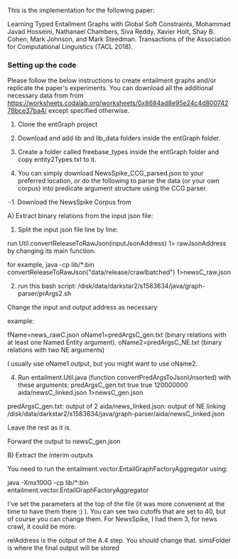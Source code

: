 This is the implementation for the following paper:

Learning Typed Entailment Graphs with Global Soft Constraints, Mohammad Javad Hosseini, Nathanael Chambers, Siva Reddy, Xavier Holt, Shay B. Cohen, Mark Johnson, and Mark Steedman. Transactions of the Association for Computational Linguistics (TACL 2018).

### Setting up the code

Please follow the below instructions to create entailment graphs and/or replicate the paper's experiments. You can download all the additional necessary data from from https://worksheets.codalab.org/worksheets/0x8684ad8e95e24c4d80074278bce37ba4/ except specified otherwise.

1. Clone the entGraph project

2. Download and add lib and lib_data folders inside the entGraph folder.

3. Create a folder called freebase_types inside the entGraph folder and copy entity2Types.txt to it.

4. You can simply download NewsSpike_CCG_parsed.json to your preferred location, or do the following to parse the data (or your own corpus) into predicate argument structure using the CCG parser.

⋅⋅1. Download the NewsSpike Corpus from 

A) Extract binary relations from the input json file:

1) Split the input json file line by line:

run Util.convertReleaseToRawJson(inputJsonAddress) 1> rawJsonAddress by changing its main function.

for example, java -cp lib/*:bin convertReleaseToRawJson("data/release/crawlbatched") 1>newsC_raw.json

2) run this bash script: /disk/data/darkstar2/s1583634/java/graph-parser/prArgs2.sh

Change the input and output address as necessary

example:

fName=news_rawC.json
oName1=predArgsC_gen.txt (binary relations with at least one Named Entity argument).
oName2=predArgsC_NE.txt (binary relations with two NE arguments)

I usually use oName1 output, but you might want to use oName2.

4) Run entailment.Util.java (function convertPredArgsToJsonUnsorted) with these arguments: predArgsC_gen.txt true true 120000000 aida/newsC_linked.json 1>newsC_gen.json

predArgsC_gen.txt: output of 2
aida/news_linked.json: output of NE linking
/disk/data/darkstar2/s1583634/java/graph-parser/aida/newsC_linked.json

Leave the rest as it is.

Forward the output to newsC_gen.json

B) Extract the interim outputs

You need to run the entailment.vector.EntailGraphFactoryAggregator using:

java -Xmx100G -cp lib/*:bin  entailment.vector.EntailGraphFactoryAggregator

I've set the parameters at the top of the file (it was more convenient at the time to have them there :) ). You can see two cutoffs that are set to 40, but of course you can change them. For NewsSpike, I had them 3, for news crawl, it could be more.

relAddress is the output of the A.4 step. You should change that.
simsFolder is where the final output will be stored
